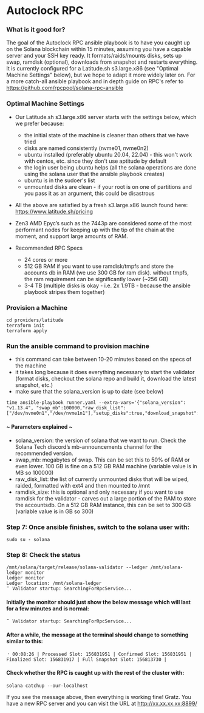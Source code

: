 # Autoclock RPC

### What is it good for?
The goal of the Autoclock RPC ansible playbook is to have you caught up on the Solana blockchain within 15 minutes, assuming you have a capable server and your SSH key ready. It formats/raids/mounts disks, sets up swap, ramdisk (optional), downloads from snapshot and restarts everything. It is currently configured for a Latitude.sh s3.large.x86 (see "Optimal Machine Settings" below), but we hope to adapt it more widely later on. For a more catch-all ansible playbook and in depth guide on RPC's refer to https://github.com/rpcpool/solana-rpc-ansible

### Optimal Machine Settings
* Our Latitude.sh s3.large.x86 server starts with the settings below, which we prefer because:
  * the initial state of the machine is cleaner than others that we have tried
  * disks are named consistently (nvme01, nvme0n2)
  * ubuntu installed (preferably ubuntu 20.04, 22.04) - this won't work with centos, etc. since they don't use aptitude by default
  * the login user being ubuntu helps (all the solana operations are done using the solana user that the ansible playbook creates)
  * ubuntu is in the sudoer's list
  * unmounted disks are clean - if your root is on one of partitions and you pass it as an argument, this could be disastrous

* All the above are satisfied by a fresh s3.large.x86 launch found here: https://www.latitude.sh/pricing
* Zen3 AMD Epyc’s such as the 7443p are considered some of the most performant nodes for keeping up with the tip of the chain at the moment, and support large amounts of RAM.

* Recommended RPC Specs
  * 24 cores or more
  * 512 GB RAM if you want to use ramdisk/tmpfs and store the accounts db in RAM (we use 300 GB for ram disk). without tmpfs, the ram requirement can be significantly lower (~256 GB)
  * 3-4 TB (multiple disks is okay - i.e. 2x 1.9TB - because the ansible playbook stripes them together)

### Provision a Machine 
```
cd providers/latitude
terraform init 
terraform apply
```

### Run the ansible command to provision machine
* this command can take between 10-20 minutes based on the specs of the machine
* it takes long because it does everything necessary to start the validator (format disks, checkout the solana repo and build it, download the latest snapshot, etc.)
* make sure that the solana_version is up to date (see below)
```
time ansible-playbook runner.yaml --extra-vars='{"solana_version": "v1.13.4", "swap_mb":100000,"raw_disk_list":["/dev/nvme0n1","/dev/nvme1n1"],"setup_disks":true,"download_snapshot":true,"ramdisk_size":300}'
```

#### ~ Parameters explained ~
* solana_version: the version of solana that we want to run. Check the Solana Tech discord’s mb-announcements channel for the recommended version.
* swap_mb: megabytes of swap. This can be set this to 50% of RAM or even lower. 100 GB is fine on a 512 GB RAM machine (variable value is in MB so 100000)
* raw_disk_list: the list of currently unmounted disks that will be wiped, raided, formatted with ext4 and then mounted to /mnt
* ramdisk_size: this is optional and only necessary if you want to use ramdisk for the validator - carves out a large portion of the RAM to store the accountsdb. On a 512 GB RAM instance, this can be set to 300 GB (variable value is in GB so 300)

### Step 7: Once ansible finishes, switch to the solana user with:
```
sudo su - solana
```
### Step 8: Check the status
```
/mnt/solana/target/release/solana-validator --ledger /mnt/solana-ledger monitor
ledger monitor
Ledger location: /mnt/solana-ledger
⠉ Validator startup: SearchingForRpcService...
```

#### Initially the monitor should just show the below message which will last for a few minutes and is normal: 
```
⠉ Validator startup: SearchingForRpcService...
```
#### After a while, the message at the terminal should change to something similar to this:
```
⠐ 00:08:26 | Processed Slot: 156831951 | Confirmed Slot: 156831951 | Finalized Slot: 156831917 | Full Snapshot Slot: 156813730 |
```

#### Check whether the RPC is caught up with the rest of the cluster with:
```
solana catchup --our-localhost
```

If you see the message above, then everything is working fine! Gratz. You have a new RPC server and you can visit the URL at http://xx.xx.xx.xx:8899/

